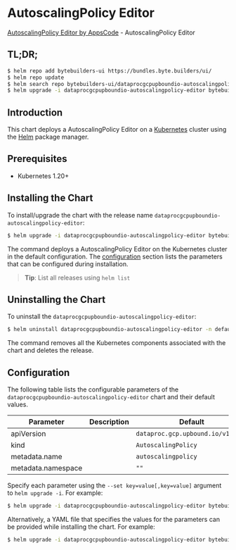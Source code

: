 # AutoscalingPolicy Editor

[AutoscalingPolicy Editor by AppsCode](https://byte.builders) - AutoscalingPolicy Editor

## TL;DR;

```bash
$ helm repo add bytebuilders-ui https://bundles.byte.builders/ui/
$ helm repo update
$ helm search repo bytebuilders-ui/dataprocgcpupboundio-autoscalingpolicy-editor --version=v0.4.18
$ helm upgrade -i dataprocgcpupboundio-autoscalingpolicy-editor bytebuilders-ui/dataprocgcpupboundio-autoscalingpolicy-editor -n default --create-namespace --version=v0.4.18
```

## Introduction

This chart deploys a AutoscalingPolicy Editor on a [Kubernetes](http://kubernetes.io) cluster using the [Helm](https://helm.sh) package manager.

## Prerequisites

- Kubernetes 1.20+

## Installing the Chart

To install/upgrade the chart with the release name `dataprocgcpupboundio-autoscalingpolicy-editor`:

```bash
$ helm upgrade -i dataprocgcpupboundio-autoscalingpolicy-editor bytebuilders-ui/dataprocgcpupboundio-autoscalingpolicy-editor -n default --create-namespace --version=v0.4.18
```

The command deploys a AutoscalingPolicy Editor on the Kubernetes cluster in the default configuration. The [configuration](#configuration) section lists the parameters that can be configured during installation.

> **Tip**: List all releases using `helm list`

## Uninstalling the Chart

To uninstall the `dataprocgcpupboundio-autoscalingpolicy-editor`:

```bash
$ helm uninstall dataprocgcpupboundio-autoscalingpolicy-editor -n default
```

The command removes all the Kubernetes components associated with the chart and deletes the release.

## Configuration

The following table lists the configurable parameters of the `dataprocgcpupboundio-autoscalingpolicy-editor` chart and their default values.

|     Parameter      | Description |                   Default                    |
|--------------------|-------------|----------------------------------------------|
| apiVersion         |             | <code>dataproc.gcp.upbound.io/v1beta1</code> |
| kind               |             | <code>AutoscalingPolicy</code>               |
| metadata.name      |             | <code>autoscalingpolicy</code>               |
| metadata.namespace |             | <code>""</code>                              |


Specify each parameter using the `--set key=value[,key=value]` argument to `helm upgrade -i`. For example:

```bash
$ helm upgrade -i dataprocgcpupboundio-autoscalingpolicy-editor bytebuilders-ui/dataprocgcpupboundio-autoscalingpolicy-editor -n default --create-namespace --version=v0.4.18 --set apiVersion=dataproc.gcp.upbound.io/v1beta1
```

Alternatively, a YAML file that specifies the values for the parameters can be provided while
installing the chart. For example:

```bash
$ helm upgrade -i dataprocgcpupboundio-autoscalingpolicy-editor bytebuilders-ui/dataprocgcpupboundio-autoscalingpolicy-editor -n default --create-namespace --version=v0.4.18 --values values.yaml
```
